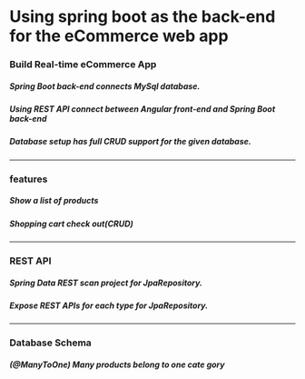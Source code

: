 # Using spring boot as the back-end for the eCommerce web app
### Build Real-time eCommerce App
##### Spring Boot back-end connects MySql database.
##### Using REST API connect between Angular front-end and Spring Boot back-end
##### Database setup has full CRUD support for the given database.
---
### features
##### Show a list of products
##### Shopping cart check out(CRUD)
---
### REST API
##### Spring Data REST scan project for JpaRepository.
##### Expose REST APIs for each type for JpaRepository.
---
### Database Schema
##### (@ManyToOne) Many products belong to one cate gory

